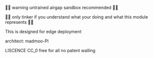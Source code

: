 🚨🚨 warning untrained airgap sandbox recommended 🚨🚨

🚨🚨 only tinker if you understand what your doing and what this module represents 🚨🚨

This is designed for edge deployment 

architect: madmoo-Pi

LISCENCE CC_0 free for all no patent walling 
